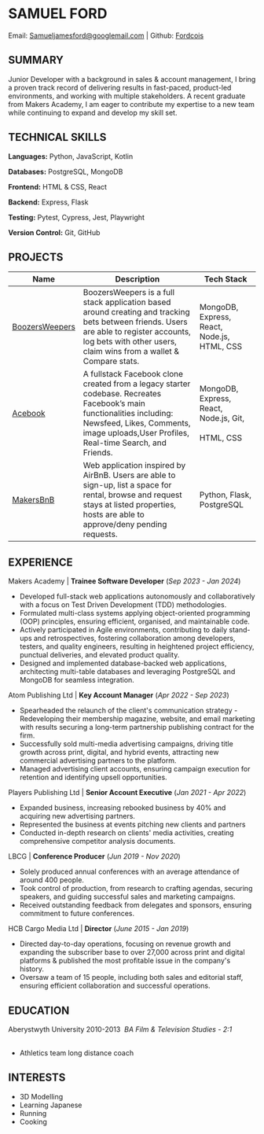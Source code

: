 # SAMUEL FORD
Email: Samueljamesford@googlemail.com | Github: [Fordcois](https://github.com/Fordcois)
## SUMMARY
Junior Developer with a background in sales & account management, I bring a proven track record of delivering results in fast-paced, product-led environments, and working with multiple stakeholders. A recent graduate from Makers Academy, I am eager to contribute my expertise to a new team while continuing to expand and develop my skill set.
## TECHNICAL SKILLS
**Languages:** Python, JavaScript, Kotlin

**Databases:** PostgreSQL, MongoDB

**Frontend:** HTML & CSS, React

**Backend:** Express, Flask

**Testing:** Pytest, Cypress, Jest, Playwright

**Version Control:** Git, GitHub
## PROJECTS
| Name | Description | Tech Stack |
| ---- | ---- | ---- |
| [BoozersWeepers](https://github.com/Fordcois/BoozersWeepers) | BoozersWeepers is a full stack application based around creating and tracking bets between friends. Users are able to register accounts, log bets with other users, claim wins from a wallet & Compare stats. | MongoDB, Express, React, Node.js, HTML, CSS |
| [Acebook](https://github.com/clairep94/acebook-team-griffins) | A fullstack Facebook clone created from a legacy starter codebase. Recreates Facebook’s main functionalities including: Newsfeed, Likes, Comments, image uploads,User Profiles, Real-time Search, and Friends. | MongoDB, Express, React, Node.js, Git,<br><br>HTML, CSS |
| [MakersBnB](https://github.com/Fordcois/Makers_Bnb) | Web application inspired by AirBnB. Users are able to sign-up, list a space for rental, browse and request stays at listed properties, hosts are able to approve/deny pending requests. | Python, Flask, PostgreSQL |
## EXPERIENCE
Makers Academy | **Trainee Software Developer** (*Sep 2023 - Jan 2024*)
 - Developed full-stack web applications autonomously and collaboratively with a focus on Test Driven Development (TDD) methodologies.
 - Formulated multi-class systems applying object-oriented programming (OOP) principles, ensuring efficient, organised, and maintainable code.
 - Actively participated in Agile environments, contributing to daily stand-ups and retrospectives, fostering collaboration among developers, testers, and quality engineers, resulting in heightened project efficiency, punctual deliveries, and elevated product quality.
 - Designed and implemented database-backed web applications, architecting multi-table databases and leveraging PostgreSQL and MongoDB for seamless integration.

Atom Publishing Ltd | **Key Account Manager** (*Apr 2022 - Sep 2023*)
 - Spearheaded the relaunch of the client's communication strategy - Redeveloping their membership magazine, website, and email marketing with results securing a long-term partnership publishing contract for the firm.
 - Successfully sold multi-media advertising campaigns, driving title growth across print, digital, and hybrid events, attracting new commercial advertising partners to the platform.
 - Managed advertising client accounts, ensuring campaign execution for retention and identifying upsell opportunities.
 
Players Publishing Ltd | **Senior Account Executive** (*Jan 2021 - Apr 2022*)
 - Expanded business, increasing rebooked business by 40% and acquiring new advertising partners.
 - Represented the business at events pitching new clients and partners
 - Conducted in-depth research on clients' media activities, creating comprehensive competitor analysis documents.

LBCG | **Conference Producer** (*Jun 2019 - Nov 2020*)
 - Solely produced annual conferences with an average attendance of around 400 people.
 - Took control of production, from research to crafting agendas, securing speakers, and guiding successful sales and marketing campaigns.
 - Received outstanding feedback from delegates and sponsors, ensuring commitment to future conferences.

HCB Cargo Media Ltd | **Director** (*June 2015 - Jan 2019*)
 - Directed day-to-day operations, focusing on revenue growth and expanding the subscriber base to over 27,000 across print and digital platforms & published the most profitable issue in the company's history.
 - Oversaw a team of 15 people, including both sales and editorial staff, ensuring efficient collaboration and successful operations.
## EDUCATION
Aberystwyth University 2010-2013 
*BA Film & Television Studies - 2:1*               
- Athletics team long distance coach

## INTERESTS
- 3D Modelling
- Learning Japanese
- Running 
- Cooking


